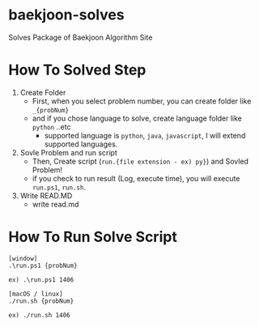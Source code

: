 # baekjoon-solves
Solves Package of Baekjoon Algorithm Site

# How To Solved Step
1. Create Folder
    - First, when you select problem number, you can create folder like `_{probNum}`
    - and if you chose language to solve, create language folder like `python` ..etc
        - supported language is `python`, `java`, `javascript`, I will extend supported languages.
2. Sovle Problem and run script
    - Then, Create script (`run.{file extension - ex) py}`) and Sovled Problem!
    - if you check to run result (Log, execute time), you will execute `run.ps1`, `run.sh`.
3. Write READ.MD
    - write read.md

# How To Run Solve Script

```
[window]
.\run.ps1 {probNum}

ex) .\run.ps1 1406

[macOS / linux]
./run.sh {probNum}

ex) ./run.sh 1406
```
